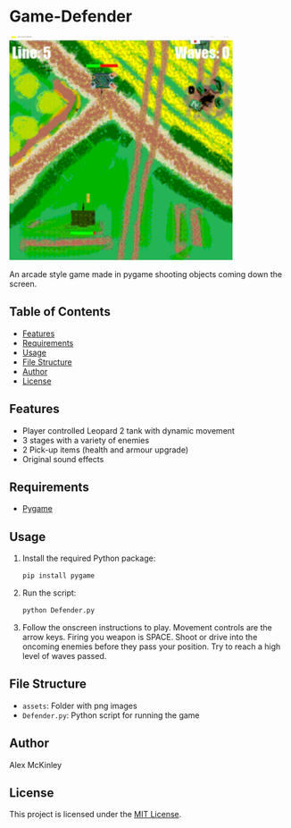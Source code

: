 # Game-Defender

<img src="assets/preview.gif" width="400">

An arcade style game made in pygame shooting objects coming down the screen.

## Table of Contents
- [Features](#features)
- [Requirements](#requirements)
- [Usage](#usage)
- [File Structure](#file-structure)
- [Author](#author)
- [License](#license)

## Features
- Player controlled Leopard 2 tank with dynamic movement
- 3 stages with a variety of enemies
- 2 Pick-up items (health and armour upgrade)
- Original sound effects

## Requirements
- [Pygame](https://pypi.org/project/pygame/)

## Usage
1. Install the required Python package:

   ```bash
   pip install pygame
   ```

2. Run the script:

   ```bash
   python Defender.py
   ```

3. Follow the onscreen instructions to play. Movement controls are the arrow keys. Firing you weapon is SPACE. Shoot or drive into the oncoming enemies before they pass your position. Try to reach a high level of waves passed.

## File Structure
- `assets`: Folder with png images
- `Defender.py`: Python script for running the game

## Author
Alex McKinley

## License
This project is licensed under the [MIT License](LICENSE).
